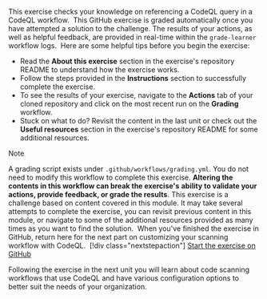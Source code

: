 This exercise checks your knowledge on referencing a CodeQL query in a CodeQL workflow.
​
This GitHub exercise is graded automatically once you have attempted
a solution to the challenge. The results of your actions, as well as
helpful feedback, are provided in real-time within the `grade-learner` workflow logs.
​
Here are some helpful tips before you begin the exercise:
​
- Read the **About this exercise** section in the exercise's
repository README to understand how the exercise works.
- Follow the steps provided in the **Instructions**
section to successfully complete the exercise.
- To see the results of your exercise, navigate to the **Actions**
tab of your cloned repository and click on the most recent run on the **Grading** workflow.
- Stuck on what to do? Revisit the content in the last unit or
check out the **Useful resources** section in
the exercise's repository README for some additional resources.
​
​
>[!Note]
> A grading script exists under `.github/workflows/grading.yml`.
> You do not need to modify this workflow to complete this exercise.
> **Altering the contents in this workflow can break the exercise's**
> **ability to validate your actions, provide feedback, or grade the results**.
​
This exercise is a challenge based on content covered in this module.
It may take several attempts to complete the exercise, you can revisit
previous content in this module, or navigate to some of the additional resources provided as many times as you want to find the solution.
​
When you've finished the exercise in GitHub, return here for the next part on customizing your scanning workflow with CodeQL.
​
> [!div class="nextstepaction"]
> [Start the exercise on GitHub](https://github.com/githubtraining/exercise-reference-a-codeql-query)
> 

Following the exercise in the next unit you will learn about code scanning workflows that use CodeQL and have various configuration options to better suit the needs of your organization.
